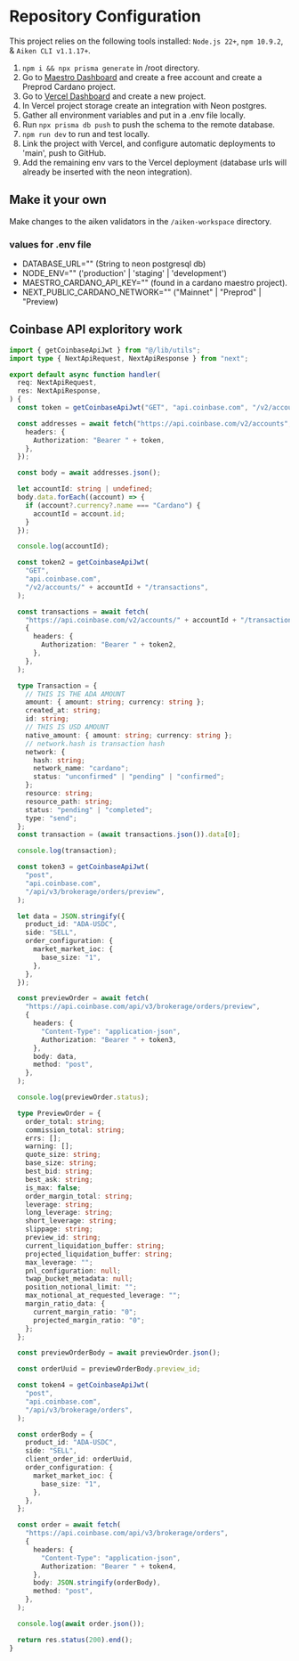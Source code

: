 # Repository Configuration

This project relies on the following tools installed: `Node.js 22+`, `npm 10.9.2`, & `Aiken CLI v1.1.17+`.

1. `npm i && npx prisma generate` in /root directory.
2. Go to [Maestro Dashboard](https://dashboard.gomaestro.com) and create a free account and create a Preprod Cardano project.
3. Go to [Vercel Dashboard](https://vercel.com/dashboard) and create a new project.
4. In Vercel project storage create an integration with Neon postgres.
5. Gather all environment variables and put in a .env file locally.
6. Run `npx prisma db push` to push the schema to the remote database.
7. `npm run dev` to run and test locally.
8. Link the project with Vercel, and configure automatic deployments to 'main', push to GitHub.
9. Add the remaining env vars to the Vercel deployment (database urls will already be inserted with the neon integration).

## Make it your own

Make changes to the aiken validators in the `/aiken-workspace` directory.

### values for .env file

- DATABASE_URL="" (String to neon postgresql db)
- NODE_ENV="" ('production' | 'staging' | 'development')
- MAESTRO_CARDANO_API_KEY="" (found in a cardano maestro project).
- NEXT_PUBLIC_CARDANO_NETWORK="" ("Mainnet" | "Preprod" | "Preview)

## Coinbase API exploritory work

```typescript
import { getCoinbaseApiJwt } from "@/lib/utils";
import type { NextApiRequest, NextApiResponse } from "next";

export default async function handler(
  req: NextApiRequest,
  res: NextApiResponse,
) {
  const token = getCoinbaseApiJwt("GET", "api.coinbase.com", "/v2/accounts");

  const addresses = await fetch("https://api.coinbase.com/v2/accounts", {
    headers: {
      Authorization: "Bearer " + token,
    },
  });

  const body = await addresses.json();

  let accountId: string | undefined;
  body.data.forEach((account) => {
    if (account?.currency?.name === "Cardano") {
      accountId = account.id;
    }
  });

  console.log(accountId);

  const token2 = getCoinbaseApiJwt(
    "GET",
    "api.coinbase.com",
    "/v2/accounts/" + accountId + "/transactions",
  );

  const transactions = await fetch(
    "https://api.coinbase.com/v2/accounts/" + accountId + "/transactions",
    {
      headers: {
        Authorization: "Bearer " + token2,
      },
    },
  );

  type Transaction = {
    // THIS IS THE ADA AMOUNT
    amount: { amount: string; currency: string };
    created_at: string;
    id: string;
    // THIS IS USD AMOUNT
    native_amount: { amount: string; currency: string };
    // network.hash is transaction hash
    network: {
      hash: string;
      network_name: "cardano";
      status: "unconfirmed" | "pending" | "confirmed";
    };
    resource: string;
    resource_path: string;
    status: "pending" | "completed";
    type: "send";
  };
  const transaction = (await transactions.json()).data[0];

  console.log(transaction);

  const token3 = getCoinbaseApiJwt(
    "post",
    "api.coinbase.com",
    "/api/v3/brokerage/orders/preview",
  );

  let data = JSON.stringify({
    product_id: "ADA-USDC",
    side: "SELL",
    order_configuration: {
      market_market_ioc: {
        base_size: "1",
      },
    },
  });

  const previewOrder = await fetch(
    "https://api.coinbase.com/api/v3/brokerage/orders/preview",
    {
      headers: {
        "Content-Type": "application-json",
        Authorization: "Bearer " + token3,
      },
      body: data,
      method: "post",
    },
  );

  console.log(previewOrder.status);

  type PreviewOrder = {
    order_total: string;
    commission_total: string;
    errs: [];
    warning: [];
    quote_size: string;
    base_size: string;
    best_bid: string;
    best_ask: string;
    is_max: false;
    order_margin_total: string;
    leverage: string;
    long_leverage: string;
    short_leverage: string;
    slippage: string;
    preview_id: string;
    current_liquidation_buffer: string;
    projected_liquidation_buffer: string;
    max_leverage: "";
    pnl_configuration: null;
    twap_bucket_metadata: null;
    position_notional_limit: "";
    max_notional_at_requested_leverage: "";
    margin_ratio_data: {
      current_margin_ratio: "0";
      projected_margin_ratio: "0";
    };
  };

  const previewOrderBody = await previewOrder.json();

  const orderUuid = previewOrderBody.preview_id;

  const token4 = getCoinbaseApiJwt(
    "post",
    "api.coinbase.com",
    "/api/v3/brokerage/orders",
  );

  const orderBody = {
    product_id: "ADA-USDC",
    side: "SELL",
    client_order_id: orderUuid,
    order_configuration: {
      market_market_ioc: {
        base_size: "1",
      },
    },
  };

  const order = await fetch(
    "https://api.coinbase.com/api/v3/brokerage/orders",
    {
      headers: {
        "Content-Type": "application-json",
        Authorization: "Bearer " + token4,
      },
      body: JSON.stringify(orderBody),
      method: "post",
    },
  );

  console.log(await order.json());

  return res.status(200).end();
}
```
